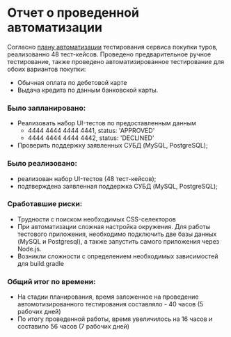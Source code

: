 # Отчет о проведенной автоматизации

Согласно [плану автоматизации](https://github.com/Juliyap2887/Diplom/blob/main/docs/Plan.md) тестирования сервиса покупки туров, реализованно 48 тест-кейсов. 
Проведено предварительное ручное тестирование, также проведено автоматизированное тестирование для обоих вариантов покупки:

* Обычная оплата по дебетовой карте
* Выдача кредита по данным банковской карты.

### Было запланировано:
+ Реализовать набор UI-тестов по предоставленным данным
    - 4444 4444 4444 4441, status: 'APPROVED'
    - 4444 4444 4444 4442, status: 'DECLINED'
+ Проверить поддержку заявленных СУБД (MySQL, PostgreSQL);

### Было реализовано:
+ реализован набор UI-тестов (48 тест-кейсов);
+ подтверждена заявленная поддержка СУБД (MySQL, PostgreSQL);

### Сработавшие риски:
+ Трудности с поиском необходимых CSS-селекторов
+ При автоматизации сложная настройка окружения. Для работы тестового приложения, необходимо подключить две базы данных 
(MySQL и Postgresql), а также запустить самого приложения через Node.js.
+ Возникли сложности с определением необходимых зависимостей для build.gradle

### Общий итог по времени:
* На стадии планирования, время заложенное на проведение автомотизированного тестирования составляло - 40 часов (5 рабочих дней)
* По итогу проведенной работы, время увеличилось на 16 часов и составило 56 часов (7 рабочих дней)
